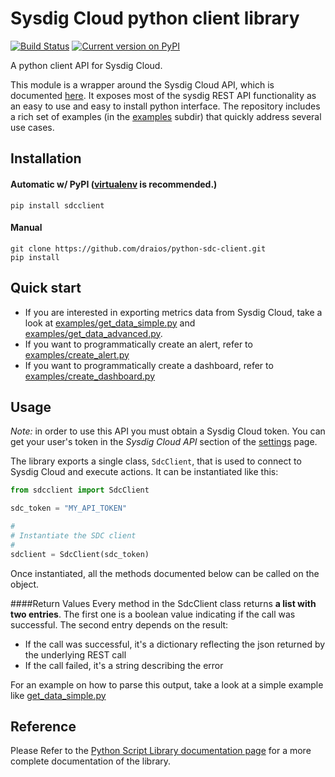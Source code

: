 Sysdig Cloud python client library
===

[![Build Status](https://travis-ci.org/draios/python-sdc-client.png?branch=master)](https://travis-ci.org/draios/python-sdc-client)
[![Current version on PyPI](http://img.shields.io/pypi/v/sdcclient.svg)](https://pypi.python.org/pypi/sdcclient)

A python client API for Sysdig Cloud.

This module is a wrapper around the Sysdig Cloud API, which is documented [here](http://support.sysdigcloud.com/hc/en-us/articles/205233166-The-Sysdig-Cloud-API-Specification). It exposes most of the sysdig REST API functionality as an easy to use and easy to install python interface. The repository includes a rich set of examples (in the [examples](examples/) subdir) that quickly address several use cases.

Installation
------------
#### Automatic w/ PyPI ([virtualenv](http://virtualenv.readthedocs.org/en/latest/) is recommended.)
    pip install sdcclient

#### Manual
    git clone https://github.com/draios/python-sdc-client.git
    pip install

Quick start
-----------
- If you are interested in exporting metrics data from Sysdig Cloud, take a look at [examples/get_data_simple.py](examples/get_data_simple.py) and [examples/get_data_advanced.py](examples/get_data_advanced.py).
- If you want to programmatically create an alert, refer to [examples/create_alert.py](examples/create_alert.py)
- If you want to programmatically create a dashboard, refer to [examples/create_dashboard.py](examples/create_dashboard.py)

Usage
-----

_Note:_ in order to use this API you must obtain a Sysdig Cloud token. You can get your user's token in the _Sysdig Cloud API_ section of the [settings](https://app.sysdigcloud.com/#/settings/user) page.

The library exports a single class, `SdcClient`, that is used to connect to Sysdig Cloud and execute actions. It can be instantiated like this:

``` python
from sdcclient import SdcClient

sdc_token = "MY_API_TOKEN"

#
# Instantiate the SDC client
#
sdclient = SdcClient(sdc_token)
```

Once instantiated, all the methods documented below can be called on the object.

####Return Values
Every method in the SdcClient class returns **a list with two entries**. The first one is a boolean value indicating if the call was successful. The second entry depends on the result:
- If the call was successful, it's a dictionary reflecting the json returned by the underlying REST call
- If the call failed, it's a string describing the error

For an example on how to parse this output, take a look at a simple example like [get_data_simple.py](examples/get_data_simple.py) 

Reference
-------

Please Refer to the [Python Script Library documentation page](https://sysdig.gitbooks.io/sysdig-cloud-api/content/) for a more complete documentation of the library.

